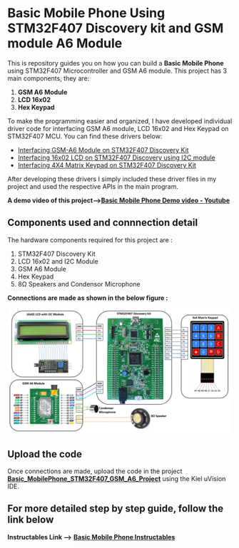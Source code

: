 # Basic Mobile Phone Using STM32F407 Discovery kit and GSM module A6 Module
This is repository guides you on how you can build a **Basic Mobile Phone** using STM32F407 Microcontroller and GSM A6 module. This project has 3 main components, they are:

1. **GSM A6 Module**
2. **LCD 16x02**
3. **Hex Keypad** 

To make the programming easier and organized, I have developed individual driver code for interfacing GSM A6 module, LCD 16x02 and Hex Keypad on STM32F407 MCU. You can find these drivers below: 

* [Interfacing GSM-A6 Module on STM32F407 Discovery Kit](https://github.com/SharathN25/GSM_A6_Driver_STM32F407)
* [Interfacing 16x02 LCD on STM32F407 Discovery using I2C module](https://github.com/SharathN25/LDC16x02_I2C_Driver_STM32F407)
* [Interfacing 4X4 Matrix Keypad on STM32F407 Discovery Kit](https://github.com/SharathN25/4x4_Matrix_Keypad_Driver_STM32F407)

After developing these drivers I simply included these driver files in my project and used the respective APIs in the main program.

**A demo video of this project-->[Basic Mobile Phone Demo video - Youtube](https://youtu.be/Td8RqHjSj-A)**

## Components used and connnection detail
The hardware components required for this project are : 
1. STM32F407 Discovery Kit
2. LCD 16x02 and I2C Module
3. GSM A6 Module
4. Hex Keypad
5. 8Ω Speakers and Condensor Microphone 

**Connections are made as shown in the below figure :**

<img src ="Images/Basic_Mobile_Phoen.png">

## Upload the code
Once connections are made, upload the code in the project **[Basic_MobilePhone_STM32F407_GSM_A6_Project](https://github.com/SharathN25/Basic_MobilePhone_Using_STM32F407andGSM_A6/tree/master/Basic_MobilePhone_STM32F407_GSM_A6_Project)** using the Kiel uVision IDE. 

## For more detailed step by step guide, follow the link below
 **Instructables Link -->** **[Basic Mobile Phone Instructables](https://www.instructables.com/id/Basic-Mobile-Phone-Using-STM32F407-Discovery-Kit-a/)** 
